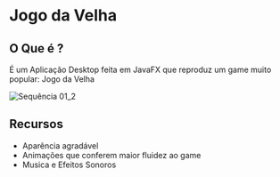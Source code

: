 # Jogo da Velha

## O Que é ? ##

É um Aplicação Desktop feita em JavaFX que reproduz um game muito popular: Jogo da Velha

![Sequência 01_2](https://user-images.githubusercontent.com/44872660/67605039-9a06e480-f753-11e9-8f17-d1bbe1063f2a.gif)

## Recursos ##

* Aparência agradável 
* Animações que conferem maior fluidez ao game 
* Musica e Efeitos Sonoros 
